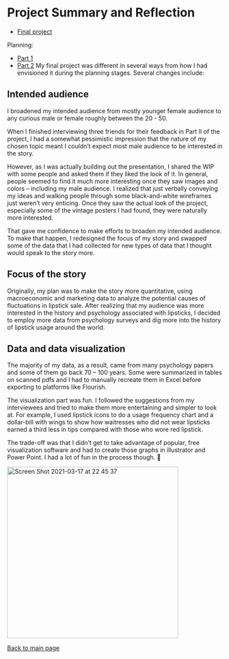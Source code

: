 # Project Summary and Reflection

* [Final project](https://carnegiemellon.shorthandstories.com/lipstick--the-defier-of-tough-times-/index.html)

Planning:
* [Part 1](final_project_part1.md)
* [Part 2](final_project_part2.md)
My final project was different in several ways from how I had envisioned it during the planning stages. Several changes include:

## Intended audience

I broadened my intended audience from mostly younger female audience to any curious male or female roughly between the 20 - 50. 

When I finished interviewing three friends for their feedback in Part II of the project, I had a somewhat pessimistic impression that the nature of my chosen topic meant I couldn’t expect most male audience to be interested in the story. 

However, as I was actually building out the presentation, I shared the WIP with some people and asked them if they liked the look of it. In general, people seemed to find it much more interesting once they saw images and colors – including my male audience. I realized that just verbally conveying my ideas and walking people through some black-and-white wireframes just weren’t very enticing. Once they saw the actual look of the project, especially some of the vintage posters I had found, they were naturally more interested.

That gave me confidence to make efforts to broaden my intended audience. To make that happen, I redesigned the focus of my story and swapped some of the data that I had collected for new types of data that I thought would speak to the story more.

## Focus of the story

Originally, my plan was to make the story more quantitative, using macroeconomic and marketing data to analyze the potential causes of fluctuations in lipstick sale. After realizing that my audience was more interested in the history and psychology associated with lipsticks, I decided to employ more data from psychology surveys and dig more into the history of lipstick usage around the world.

## Data and data visualization   

The majority of my data, as a result, came from many psychology papers and some of them go back 70 – 100 years. Some were summarized in tables on scanned pdfs and I had to manually recreate them in Excel before exporting to platforms like Flourish.

The visualization part was fun. I followed the suggestions from my interviewees and tried to make them more entertaining and simpler to look at. For example, I used lipstick icons to do a usage frequency chart and a dollar-bill with wings to show how waitresses who did not wear lipsticks earned a third less in tips compared with those who wore red lipstick. 

The trade-off was that I didn’t get to take advantage of popular, free visualization software and had to create those graphs in illustrator and Power Point. I had a lot of fun in the process though.  

<img width="400" alt="Screen Shot 2021-03-17 at 22 45 37" src="https://user-images.githubusercontent.com/78333023/111565906-91f97b80-8772-11eb-8783-7392817fbb5e.png">

[Back to main page](README.md)
